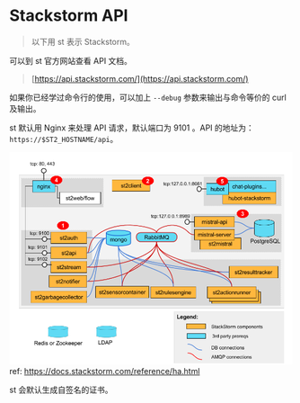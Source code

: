 # Stackstorm API


> 以下用 st 表示 Stackstorm。

可以到 st 官方网站查看 API 文档。  
> [https://api.stackstorm.com/](https://api.stackstorm.com/)

如果你已经学过命令行的使用，可以加上 `--debug` 参数来输出与命令等价的 curl 及输出。

st 默认用 Nginx 来处理 API 请求，默认端口为 9101 。API 的地址为：`https://$ST2_HOSTNAME/api`。

![](st2-deployment-big-picture.png)  
ref: https://docs.stackstorm.com/reference/ha.html

st 会默认生成自签名的证书。


